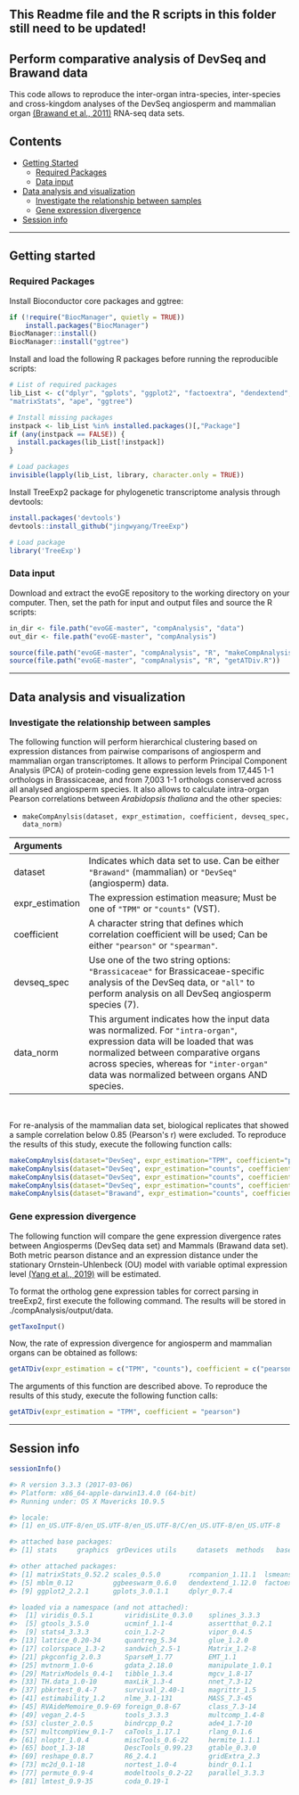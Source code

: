 ## This Readme file and the R scripts in this folder still need to be updated!

## Perform comparative analysis of DevSeq and Brawand data

This code allows to reproduce the inter-organ intra-species, inter-species and cross-kingdom analyses of the DevSeq angiosperm and mammalian organ [(Brawand et al., 2011)](https://pubmed.ncbi.nlm.nih.gov/22012392/) RNA-seq data sets. 


## Contents

* [Getting Started](#getting-started)
  * [Required Packages](#required-packages)
  * [Data input](#data-input)
* [Data analysis and visualization](#data-analysis-and-visualization)
  * [Investigate the relationship between samples](#investigate-the-relationship-between-samples)
  * [Gene expression divergence](#gene-expression-divergence)
* [Session info](#session-info)

---
## Getting started


### Required Packages
Install Bioconductor core packages and ggtree:

```R
if (!require("BiocManager", quietly = TRUE))
    install.packages("BiocManager")
BiocManager::install()
BiocManager::install("ggtree")

```

Install and load the following R packages before running the reproducible scripts:

```R
# List of required packages
lib_List <- c("dplyr", "gplots", "ggplot2", "factoextra", "dendextend", "ggbeeswarm", "lsmeans", "scales", 
"matrixStats", "ape", "ggtree")

# Install missing packages
instpack <- lib_List %in% installed.packages()[,"Package"]
if (any(instpack == FALSE)) {
  install.packages(lib_List[!instpack])
}

# Load packages
invisible(lapply(lib_List, library, character.only = TRUE))

```

Install TreeExp2 package for phylogenetic transcriptome analysis through devtools:

```R
install.packages('devtools')
devtools::install_github("jingwyang/TreeExp")

# Load package
library('TreeExp')

```

### Data input
Download and extract the evoGE repository to the working directory on your computer. Then, set the path for input and output files and source the R scripts: 

```R
in_dir <- file.path("evoGE-master", "compAnalysis", "data")
out_dir <- file.path("evoGE-master", "compAnalysis")

source(file.path("evoGE-master", "compAnalysis", "R", "makeCompAnalysis.R"))
source(file.path("evoGE-master", "compAnalysis", "R", "getATDiv.R"))

```
---
## Data analysis and visualization

### Investigate the relationship between samples

The following function will perform hierarchical clustering based on expression distances from pairwise comparisons of angiosperm and mammalian organ transcriptomes. It allows to perform Principal Component Analysis (PCA) of protein-coding gene expression levels from 17,445 1-1 orthologs in
Brassicaceae, and from 7,003 1-1 orthologs conserved across all analysed angiosperm species. It also allows to calculate intra-organ Pearson correlations between *Arabidopsis thaliana* and the other species: 

* `makeCompAnylsis(dataset, expr_estimation, coefficient, devseq_spec, data_norm)`


| Arguments  |  |
| :---  | :---  |
| dataset  | Indicates which data set to use. Can be either `"Brawand"` (mammalian) or `"DevSeq"` (angiosperm) data. |
| expr_estimation  | The expression estimation measure; Must be one of `"TPM"` or `"counts"` (VST). |
| coefficient  | A character string that defines which correlation coefficient will be used; Can be either `"pearson"` or `"spearman"`. |
| devseq_spec  | Use one of the two string options: `"Brassicaceae"` for Brassicaceae-specific analysis of the DevSeq data, or `"all"` to perform analysis on all DevSeq angiosperm species (7). |
| data_norm  | This argument indicates how the input data was normalized. For `"intra-organ"`, expression data will be loaded that was normalized between comparative organs across species, whereas for `"inter-organ"` data was normalized between organs AND species. |

</br>

For re-analysis of the mammalian data set, biological replicates that showed a sample correlation below 0.85 (Pearson's r) were excluded. To reproduce the results of this study, execute the following function calls:

```R
makeCompAnylsis(dataset="DevSeq", expr_estimation="TPM", coefficient="pearson", devseq_spec="all", data_norm="inter-organ", devseq_organs="all")
makeCompAnylsis(dataset="DevSeq", expr_estimation="counts", coefficient="pearson", devseq_spec="Brassicaceae", data_norm="inter-organ", devseq_organs="all")
makeCompAnylsis(dataset="DevSeq", expr_estimation="counts", coefficient="pearson", devseq_spec="all", data_norm="inter-organ", devseq_organs="all")
makeCompAnylsis(dataset="DevSeq", expr_estimation="counts", coefficient="pearson", devseq_spec="all", data_norm="inter-organ", devseq_organs="subset")
makeCompAnylsis(dataset="Brawand", expr_estimation="counts", coefficient="pearson", data_norm="inter-organ")

```

### Gene expression divergence

The following function will compare the gene expression divergence rates between Angiosperms (DevSeq data set) and Mammals (Brawand data set). Both metric pearson distance and an expression distance under the stationary Ornstein-Uhlenbeck (OU) model with variable optimal expression level [(Yang et al., 2019)](https://pubmed.ncbi.nlm.nih.gov/31609424/) will be estimated.

To format the ortholog gene expression tables for correct parsing in treeExp2, first execute the following command. The results will be stored in ./compAnalysis/output/data.

```R
getTaxoInput()

```
Now, the rate of expression divergence for angiosperm and mammalian organs can be obtained as follows:

```R
getATDiv(expr_estimation = c("TPM", "counts"), coefficient = c("pearson", "spearman"))

```

The arguments of this function are described above. To reproduce the results of this study, execute the following function calls:

```R
getATDiv(expr_estimation = "TPM", coefficient = "pearson")

```


---
## Session info

```R
sessionInfo()
```

```R
#> R version 3.3.3 (2017-03-06)
#> Platform: x86_64-apple-darwin13.4.0 (64-bit)
#> Running under: OS X Mavericks 10.9.5

#> locale:
#> [1] en_US.UTF-8/en_US.UTF-8/en_US.UTF-8/C/en_US.UTF-8/en_US.UTF-8

#> attached base packages:
#> [1] stats     graphics  grDevices utils     datasets  methods   base

#> other attached packages:
#> [1] matrixStats_0.52.2 scales_0.5.0       rcompanion_1.11.1  lsmeans_2.27-61   
#> [5] mblm_0.12          ggbeeswarm_0.6.0   dendextend_1.12.0  factoextra_1.0.5  
#> [9] ggplot2_2.2.1      gplots_3.0.1.1     dplyr_0.7.4       

#> loaded via a namespace (and not attached):
#>  [1] viridis_0.5.1        viridisLite_0.3.0    splines_3.3.3        BSDA_1.2.0 
#>  [5] gtools_3.5.0         ucminf_1.1-4         assertthat_0.2.1     expm_0.999-2        
#>  [9] stats4_3.3.3         coin_1.2-2           vipor_0.4.5          ggrepel_0.7.0       
#> [13] lattice_0.20-34      quantreg_5.34        glue_1.2.0           minqa_1.2.4         
#> [17] colorspace_1.3-2     sandwich_2.5-1       Matrix_1.2-8         plyr_1.8.4          
#> [21] pkgconfig_2.0.3      SparseM_1.77         EMT_1.1              xtable_1.8-4        
#> [25] mvtnorm_1.0-6        gdata_2.18.0         manipulate_1.0.1     lme4_1.1-15         
#> [29] MatrixModels_0.4-1   tibble_1.3.4         mgcv_1.8-17          car_2.1-6           
#> [33] TH.data_1.0-10       maxLik_1.3-4         nnet_7.3-12          lazyeval_0.2.1      
#> [37] pbkrtest_0.4-7       survival_2.40-1      magrittr_1.5         ordinal_2015.6-28   
#> [41] estimability_1.2     nlme_3.1-131         MASS_7.3-45          WRS2_0.9-2          
#> [45] RVAideMemoire_0.9-69 foreign_0.8-67       class_7.3-14         beeswarm_0.2.3      
#> [49] vegan_2.4-5          tools_3.3.3          multcomp_1.4-8       munsell_0.5.0       
#> [53] cluster_2.0.5        bindrcpp_0.2         ade4_1.7-10          e1071_1.6-8         
#> [57] multcompView_0.1-7   caTools_1.17.1       rlang_0.1.6          grid_3.3.3          
#> [61] nloptr_1.0.4         miscTools_0.6-22     hermite_1.1.1        bitops_1.0-6        
#> [65] boot_1.3-18          DescTools_0.99.23    gtable_0.3.0         codetools_0.2-15    
#> [69] reshape_0.8.7        R6_2.4.1             gridExtra_2.3        zoo_1.8-1           
#> [73] mc2d_0.1-18          nortest_1.0-4        bindr_0.1.1          KernSmooth_2.23-15  
#> [77] permute_0.9-4        modeltools_0.2-22    parallel_3.3.3       Rcpp_0.12.14        
#> [81] lmtest_0.9-35        coda_0.19-1         



```
